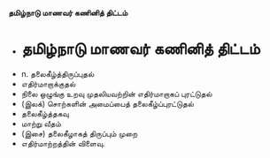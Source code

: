 **தமிழ்நாடு மாணவர் கணினித் திட்டம்**
- # தமிழ்நாடு மாணவர் கணினித் திட்டம்
- n. தலைகீழ்த்திருப்புதல்
- எதிர்மாறாக்குதல்
- நிலை ஒழுங்கு உறவு முதலியவற்றின் எதிர்மாறாகப் புரட்டுதல்
- (இலக்) சொற்களின் அமைப்பைத் தலைகீழ்ப்புரட்டுதல்
- தலைகீழ்த்தகவு
- மாற்று வீதம்
- (இசை) தலைகீழாகத் திருப்பும் முறை
- எதிர்மாற்றத்தின் விளைவு.


